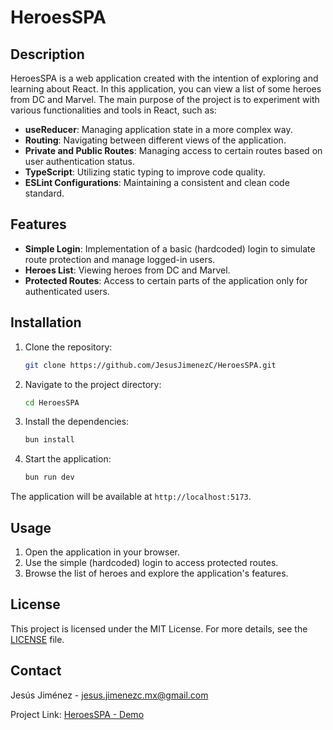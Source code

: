 # HeroesSPA

## Description

HeroesSPA is a web application created with the intention of exploring and learning about React. In this application, you can view a list of some heroes from DC and Marvel. The main purpose of the project is to experiment with various functionalities and tools in React, such as:

- **useReducer**: Managing application state in a more complex way.
- **Routing**: Navigating between different views of the application.
- **Private and Public Routes**: Managing access to certain routes based on user authentication status.
- **TypeScript**: Utilizing static typing to improve code quality.
- **ESLint Configurations**: Maintaining a consistent and clean code standard.

## Features

- **Simple Login**: Implementation of a basic (hardcoded) login to simulate route protection and manage logged-in users.
- **Heroes List**: Viewing heroes from DC and Marvel.
- **Protected Routes**: Access to certain parts of the application only for authenticated users.

## Installation

1. Clone the repository:
    ```bash
    git clone https://github.com/JesusJimenezC/HeroesSPA.git
    ```

2. Navigate to the project directory:
    ```bash
    cd HeroesSPA
    ```

3. Install the dependencies:
    ```bash
    bun install
    ```

4. Start the application:
    ```bash
    bun run dev
    ```

The application will be available at `http://localhost:5173`.

## Usage

1. Open the application in your browser.
2. Use the simple (hardcoded) login to access protected routes.
3. Browse the list of heroes and explore the application's features.

## License

This project is licensed under the MIT License. For more details, see the [LICENSE](LICENSE) file.

## Contact

Jesús Jiménez - [jesus.jimenezc.mx@gmail.com](mailto:youremail@example.com)

Project Link: [HeroesSPA - Demo](https://heroes-spa-tau.vercel.app)